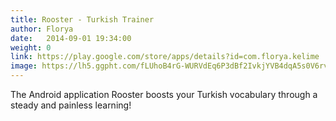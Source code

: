 ```yaml
---
title: Rooster - Turkish Trainer
author: Florya
date:   2014-09-01 19:34:00
weight: 0
link: https://play.google.com/store/apps/details?id=com.florya.kelime
image: https://lh5.ggpht.com/fLUhoB4rG-WURVdEq6P3dBf2IvkjYVB4dqA5s0V6rv931F77R_rwRLJYnYv5Fsylm4fO=w150-rw
---
```

The Android application Rooster boosts your Turkish vocabulary through a steady and painless learning!